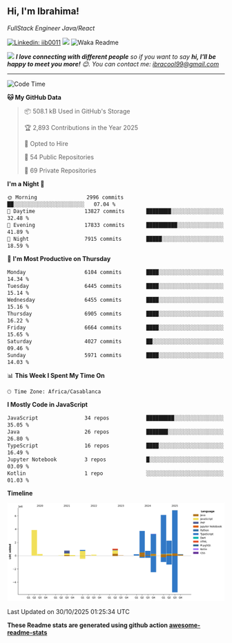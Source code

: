 <h2>Hi, I'm Ibrahima! </h2>
<p><em>FullStack Engineer Java/React
</em></p>


[![Linkedin: iib0011](https://img.shields.io/badge/-iib0011-blue?style=flat-square&logo=Linkedin&logoColor=white&link=https://www.linkedin.com/in/iib0011/)](https://www.linkedin.com/in/iib0011/)
![](https://visitor-badge.glitch.me/badge?page_id=iib0011)
![Waka Readme](https://github.com/iib0011/iib0011/workflows/Waka%20Readme/badge.svg)


<img src="https://media.giphy.com/media/LnQjpWaON8nhr21vNW/giphy.gif" width="60"> <em><b>I love connecting with different people</b> so if you want to say <b>hi, I'll be happy to meet you more!</b> 😊. You can contact me: ibracool99@gmail.com</em>

---
<!--START_SECTION:waka-->
![Code Time](http://img.shields.io/badge/Code%20Time-5%2C539%20hrs%2014%20mins-blue)

**🐱 My GitHub Data** 

> 📦 508.1 kB Used in GitHub's Storage 
 > 
> 🏆 2,893 Contributions in the Year 2025
 > 
> 💼 Opted to Hire
 > 
> 📜 54 Public Repositories 
 > 
> 🔑 69 Private Repositories 
 > 
**I'm a Night 🦉** 

```text
🌞 Morning                2996 commits        ██░░░░░░░░░░░░░░░░░░░░░░░   07.04 % 
🌆 Daytime                13827 commits       ████████░░░░░░░░░░░░░░░░░   32.48 % 
🌃 Evening                17833 commits       ██████████░░░░░░░░░░░░░░░   41.89 % 
🌙 Night                  7915 commits        █████░░░░░░░░░░░░░░░░░░░░   18.59 % 
```
📅 **I'm Most Productive on Thursday** 

```text
Monday                   6104 commits        ████░░░░░░░░░░░░░░░░░░░░░   14.34 % 
Tuesday                  6445 commits        ████░░░░░░░░░░░░░░░░░░░░░   15.14 % 
Wednesday                6455 commits        ████░░░░░░░░░░░░░░░░░░░░░   15.16 % 
Thursday                 6905 commits        ████░░░░░░░░░░░░░░░░░░░░░   16.22 % 
Friday                   6664 commits        ████░░░░░░░░░░░░░░░░░░░░░   15.65 % 
Saturday                 4027 commits        ██░░░░░░░░░░░░░░░░░░░░░░░   09.46 % 
Sunday                   5971 commits        ████░░░░░░░░░░░░░░░░░░░░░   14.03 % 
```


📊 **This Week I Spent My Time On** 

```text
🕑︎ Time Zone: Africa/Casablanca
```

**I Mostly Code in JavaScript** 

```text
JavaScript               34 repos            █████████░░░░░░░░░░░░░░░░   35.05 % 
Java                     26 repos            ███████░░░░░░░░░░░░░░░░░░   26.80 % 
TypeScript               16 repos            ████░░░░░░░░░░░░░░░░░░░░░   16.49 % 
Jupyter Notebook         3 repos             █░░░░░░░░░░░░░░░░░░░░░░░░   03.09 % 
Kotlin                   1 repo              ░░░░░░░░░░░░░░░░░░░░░░░░░   01.03 % 
```



**Timeline**

![Lines of Code chart](https://raw.githubusercontent.com/iib0011/iib0011/master/assets/bar_graph.png)


 Last Updated on 30/10/2025 01:25:34 UTC
<!--END_SECTION:waka-->

**These Readme stats are generated using github action [awesome-readme-stats](https://github.com/iib0011/waka-readme-stats)**
